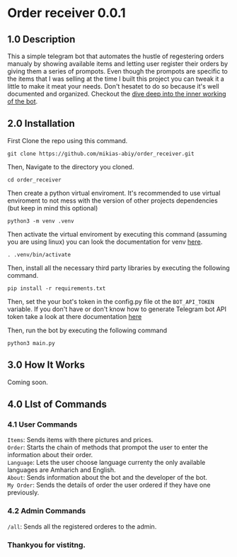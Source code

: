 # Order receiver 0.0.1

## 1.0 Description

This a simple telegram bot that automates the hustle of regestering orders manualy by showing available items and letting user register their orders by giving them a series of prompots. Even though the prompots are specific to the items that I was selling at the time I built this project you can tweak it a little to make it meat your needs. Don't hesatet to do so because it's well documented and organized. Checkout the [dive deep into the inner working of the bot](#how-it-works).

## 2.0 Installation

First Clone the repo using this command.
```
git clone https://github.com/mikias-abiy/order_receiver.git
```
Then, Navigate to the directory you cloned.
```
cd order_receiver
```

Then create a python virtual enviroment. It's recommended to use virtual enviroment to not mess with the version of other projects dependencies (but keep in mind this optional)
```
python3 -m venv .venv
```

Then activate the virtual enviroment by executing this command (assuming you are using linux)
you can look the documentation for venv [here](https://docs.python.org/3/library/venv.html).
```
. .venv/bin/activate
```

Then, install all the necessary third party libraries by executing the following command.
```
pip install -r requirements.txt
```

Then, set the your bot's token in the config.py file ot the `BOT_API_TOKEN` variable. If you don't have or don't know how to generate Telegram bot API token take a look at there documentation [here](https://core.telegram.org/bots/tutorial#obtain-your-bot-token)

Then, run the bot by executing the following command
```
python3 main.py
```

## 3.0 How It Works

Coming soon.

## 4.0 LIst of Commands

### 4.1 User Commands

`Items`: Sends items with there pictures and prices.<br>
`Order`: Starts the chain of methods that prompot the user to enter the information about their order.<br>
`Language`: Lets the user choose language currenty the only available languages are Amharich and English.<br>
`About`: Sends information about the bot and the developer of the bot.<br>
`My Order`: Sends the details of order the user ordered if they have one previously.<br>

### 4.2 Admin Commands

`/all`: Sends all the registered orderes to the admin.

### Thankyou for vistitng.
